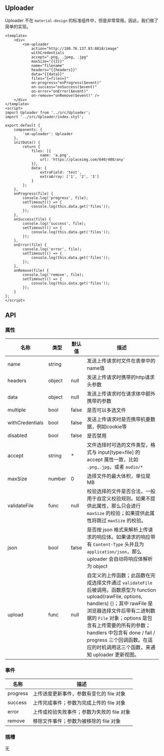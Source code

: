 ## Uploader

Uploader 不在 `material-design` 的标准组件中，但是非常常用。因此，我们做了简单的实现。

```san 简单使用
<template>
    <div>
        <sm-uploader
            action="http://180.76.137.83:8818/image"
            withCredentials
            accept=".png, .jpeg, .jpg"
            maxSize="{{2}}"
            name="filename"
            headers="{{headers}}"
            data="{{data}}"
            files="{=files=}"
            on-progress="onProgress($event)"
            on-success="onSuccess($event)"
            on-error="onError($event)"
            on-remove="onRemove($event)" />
    </div>
</template>
<script>
import Uploader from '../src/Uploader';
import '../src/Uploader/index.styl';

export default {
    components: {
        'sm-uploader': Uploader
    },
    initData() {
        return {
            files: [{
                name: 'a.png',
                url: 'https://placeimg.com/640/480/any'
            }],
            data: {
                extraField: 'test',
                extraArray: ['1', '2', '3']
            }
        };
    },
    onProgress(file) {
        console.log('progress', file);
        setTimeout(() => {
            console.log(this.data.get('files'));
        });
    },
    onSuccess(file) {
        console.log('success', file);
        setTimeout(() => {
            console.log(this.data.get('files'));
        });
    },
    onError(file) {
        console.log('error', file);
        setTimeout(() => {
            console.log(this.data.get('files'));
        });
    },
    onRemove(file) {
        console.log('remove', file);
        setTimeout(() => {
            console.log(this.data.get('files'));
        });
    }
};
</script>
```

## API

### 属性

| 名称 | 类型 | 默认值 | 描述|
| --- | --- | --- | --- |
|name|string||发送上传请求时文件在表单中的name值|
|headers|object|null|发送上传请求时携带的http请求头参数|
|data|object|null|发送上传请求时在请求体中额外携带的参数|
|multiple|bool|false|是否可以多选文件|
|withCredentials|bool|false|发送上传请求时是否携带机要数据，例如cookie等|
|disabled|bool|false|是否禁用|
|accept|string|*|文件选择时可选的文件类型，格式与 input[type=file] 的 accept 属性一致，比如 `.png,.jpg`，或者 `audio/*`|
|maxSize|number|0|选择文件的最大体积，单位是MB|
|validateFile|func|null|校验选择的文件是否合法，一般用于自定义校验规则。如果不提供此属性，那么只会进行 `maxSize` 的校验；如果提供此属性将跳过 `maxSize` 的校验。|
|json|bool|false|是否按 json 格式来解析上传请求的响应体。如果请求的响应带有 `Content-Type` 头并且为 `application/json`，那么 uploader 会自动将响应体解析为 object |
|upload|func|null|自定义的上传函数；此函数在完成选择文件通过 `validateFile` 后被调用。函数原型为 function upload(rawFile, options, handlers) {}；其中 rawFile 是浏览器选择文件后带有二进制数据的 `File` 对象；options 是包含有上传需要的所有的参数；handlers 中包含有 done / fail / progress 三个回调函数。在适应的时机调用这三个函数，来通知 uploader 更新视图。|

### 事件

|名称|描述|
|---|---|
|progress|上传进度更新事件，参数有变化的 file 对象|
|success|上传完成事件；参数为完成上传的 file 对象|
|error|上传或校验失败事件；参数为失败的 file 对象|
|remove|移除文件事件；参数为被移除的 file 对象|

### 插槽
无
